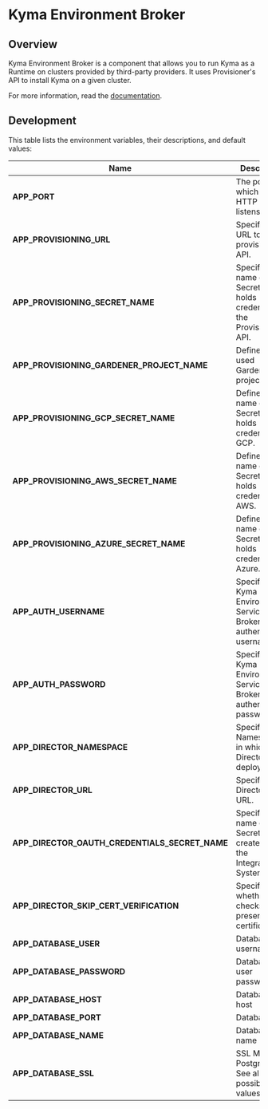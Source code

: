 # Kyma Environment Broker

## Overview

Kyma Environment Broker is a component that allows you to run Kyma as a Runtime on clusters provided by third-party providers. It uses Provisioner's API to install Kyma on a given cluster.

For more information, read the [documentation](../../docs/kyma-environment-broker).


## Development

This table lists the environment variables, their descriptions, and default values:

| Name | Description | Default value |
|-----|---------|:--------:|
| **APP_PORT** | The port on which the HTTP server listens. | `8080` |
| **APP_PROVISIONING_URL** | Specifies an URL to the provisioner API. | None |
| **APP_PROVISIONING_SECRET_NAME** | Specifies the name of the Secret which holds credentials to the Provisioner API. | None |
| **APP_PROVISIONING_GARDENER_PROJECT_NAME** | Defines the used Gardener project name. | `true` |
| **APP_PROVISIONING_GCP_SECRET_NAME** | Defines the name of the Secret which holds credentials to GCP. | None |
| **APP_PROVISIONING_AWS_SECRET_NAME** | Defines the name of the Secret which holds credentials to AWS. | None |
| **APP_PROVISIONING_AZURE_SECRET_NAME** | Defines the name of the Secret which holds credentials to Azure. | None |
| **APP_AUTH_USERNAME** | Specifies the Kyma Environment Service Broker authentication username. | None |
| **APP_AUTH_PASSWORD** | Specifies the Kyma Environment Service Broker authentication password. | None |
| **APP_DIRECTOR_NAMESPACE** | Specifies the Namespace in which Director is deployed. | `compass-system` |
| **APP_DIRECTOR_URL** | Specifies Director's URL. | `http://compass-director.compass-system.svc.cluster.local:3000/graphql |
| **APP_DIRECTOR_OAUTH_CREDENTIALS_SECRET_NAME** | Specifies the name of the Secret created by the Integration System. | `compass-kyma-environment-broker-credentials` |
| **APP_DIRECTOR_SKIP_CERT_VERIFICATION** | Specifies whether TLS checks the presented certificates. | `false` |
| **APP_DATABASE_USER** | Database username | `postgres` |
| **APP_DATABASE_PASSWORD** | Database user password | `password` |
| **APP_DATABASE_HOST** | Database host | `localhost` |
| **APP_DATABASE_PORT** | Database port | `5432` |
| **APP_DATABASE_NAME** | Database name | `broker` |
| **APP_DATABASE_SSL** | SSL Mode for PostgrSQL. See all the possible values [here](https://www.postgresql.org/docs/9.1/libpq-ssl.html)  | `disable`|
